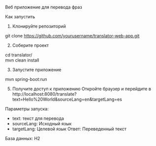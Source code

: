 Веб приложение для перевода фраз

Как запустить

1. Клонируйте репозиторий
    
git clone https://github.com/yourusername/translator-web-app.git

2. Соберите проект
   
cd translator/    
mvn clean install
    
3. Запустите приложение

mvn spring-boot:run
    
5. Получите доступ к приложению
    Откройте браузер и перейдите в http://localhost:8080/translate?text=Hello%20World&sourceLang=en&targetLang=es
   
Параметры запуска:
  - text: текст для перевода 
  - sourceLang: Исходный язык 
  - targetLang: Целевой язык 
Ответ: Переведенный текст

База данных: H2
